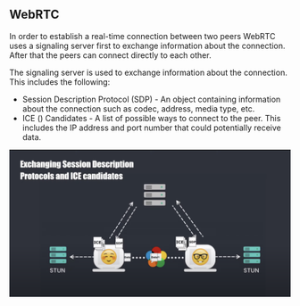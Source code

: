 ## WebRTC

In order to establish a real-time connection between two peers WebRTC uses a signaling server first to exchange information about the connection. After that the peers can connect directly to each other.

The signaling server is used to exchange information about the connection. This includes the following:

- Session Description Protocol (SDP) - An object containing information about the connection such as codec, address, media type, etc.
- ICE () Candidates - A list of possible ways to connect to the peer. This includes the IP address and port number that could potentially receive data.

![](./static/initial.png)
